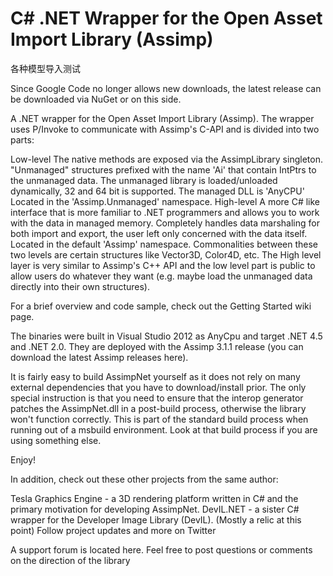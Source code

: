 # C# .NET Wrapper for the Open Asset Import Library (Assimp)

各种模型导入测试

Since Google Code no longer allows new downloads, the latest release can be downloaded via NuGet or on this side.

A .NET wrapper for the Open Asset Import Library (Assimp). The wrapper uses P/Invoke to communicate with Assimp's C-API and is divided into two parts:

Low-level
The native methods are exposed via the AssimpLibrary singleton.
"Unmanaged" structures prefixed with the name 'Ai' that contain IntPtrs to the unmanaged data.
The unmanaged library is loaded/unloaded dynamically, 32 and 64 bit is supported. The managed DLL is 'AnyCPU'
Located in the 'Assimp.Unmanaged' namespace.
High-level
A more C# like interface that is more familiar to .NET programmers and allows you to work with the data in managed memory.
Completely handles data marshaling for both import and export, the user left only concerned with the data itself.
Located in the default 'Assimp' namespace.
Commonalities between these two levels are certain structures like Vector3D, Color4D, etc. The High level layer is very similar to Assimp's C++ API and the low level part is public to allow users do whatever they want (e.g. maybe load the unmanaged data directly into their own structures).

For a brief overview and code sample, check out the Getting Started wiki page.

The binaries were built in Visual Studio 2012 as AnyCpu and target .NET 4.5 and .NET 2.0. They are deployed with the Assimp 3.1.1 release (you can download the latest Assimp releases here).

It is fairly easy to build AssimpNet yourself as it does not rely on many external dependencies that you have to download/install prior. The only special instruction is that you need to ensure that the interop generator patches the AssimpNet.dll in a post-build process, otherwise the library won't function correctly. This is part of the standard build process when running out of a msbuild environment. Look at that build process if you are using something else.

Enjoy!

In addition, check out these other projects from the same author:

Tesla Graphics Engine - a 3D rendering platform written in C# and the primary motivation for developing AssimpNet.
DevIL.NET - a sister C# wrapper for the Developer Image Library (DevIL). (Mostly a relic at this point)
Follow project updates and more on Twitter

A support forum is located here. Feel free to post questions or comments on the direction of the library
